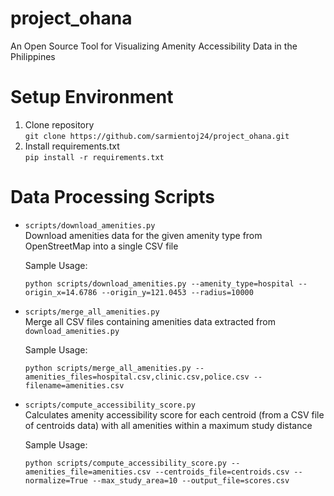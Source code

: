 # project_ohana
An Open Source Tool for Visualizing Amenity Accessibility Data in the Philippines

# Setup Environment
1. Clone repository  
  `git clone https://github.com/sarmientoj24/project_ohana.git`
2. Install requirements.txt  
  `pip install -r requirements.txt`

# Data Processing Scripts

- `scripts/download_amenities.py`  
  Download amenities data for the given amenity type from OpenStreetMap into a single CSV file
  
  Sample Usage: 
  ```
  python scripts/download_amenities.py --amenity_type=hospital --origin_x=14.6786 --origin_y=121.0453 --radius=10000
  ```
  
- `scripts/merge_all_amenities.py`  
  Merge all CSV files containing amenities data extracted from `download_amenities.py`
  
  Sample Usage: 
  ```
  python scripts/merge_all_amenities.py --amenities_files=hospital.csv,clinic.csv,police.csv --filename=amenities.csv
  ```
  
- `scripts/compute_accessibility_score.py`  
  Calculates amenity accessibility score for each centroid (from a CSV file of centroids data) with all amenities within a maximum study distance
  
  Sample Usage: 
  ```
  python scripts/compute_accessibility_score.py --amenities_file=amenities.csv --centroids_file=centroids.csv --normalize=True --max_study_area=10 --output_file=scores.csv
  ```
 
 
